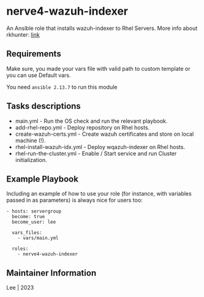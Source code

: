 # nerve4-wazuh-indexer

An Ansible role that installs wazuh-indexer to Rhel Servers. More info about rkhunter: [link](https://wazuh.com/)


## Requirements

Make sure, you made your vars file with valid path to custom template or you can use Default vars.

You need `ansible 2.13.7` to run this module

## Tasks descriptions

- main.yml - Run the OS check and run the relevant playbook.
- add-rhel-repo.yml - Deploy repository on Rhel hosts.
- create-wazuh-certs.yml - Create wazuh certificates and store on local machine (!).
- rhel-install-wazuh-idx.yml - Deploy wqazuh-indexer on Rhel hosts.
- rhel-run-the-cluster.yml - Enable / Start service and run Cluster initialization.


## Example Playbook

Including an example of how to use your role (for instance, with variables passed in as parameters) is always nice for users too:
```
- hosts: servergroup
  become: true
  become_user: lee

  vars_files:
    - vars/main.yml
    
  roles:
    - nerve4-wazuh-indexer
```

## Maintainer Information
Lee | 2023